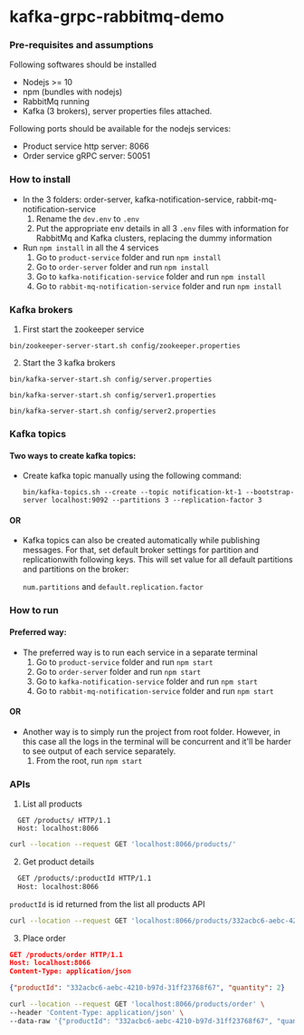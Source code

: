 # kafka-grpc-rabbitmq-demo

### **Pre-requisites and assumptions**
Following softwares should be installed
- Nodejs >= 10
- npm (bundles with nodejs)
- RabbitMq running
- Kafka (3 brokers), server properties files attached.

Following ports should be available for the nodejs services:
- Product service http server: 8066
- Order service gRPC server: 50051
### **How to install**
- In the 3 folders: order-server, kafka-notification-service, rabbit-mq-notification-service
  1. Rename the `dev.env` to `.env`
  2. Put the appropriate env details in all 3 `.env` files with information for RabbitMq and Kafka clusters, replacing the dummy information
- Run `npm install` in all the 4 services
  1. Go to `product-service` folder and run `npm install`
  2. Go to `order-server` folder and run `npm install`
  3. Go to `kafka-notification-service` folder and run `npm install`
  4. Go to `rabbit-mq-notification-service` folder and run `npm install`

### **Kafka brokers**
1. First start the zookeeper service

```bin/zookeeper-server-start.sh config/zookeeper.properties```

2. Start the 3 kafka brokers

```bin/kafka-server-start.sh config/server.properties```

```bin/kafka-server-start.sh config/server1.properties```

```bin/kafka-server-start.sh config/server2.properties```

### **Kafka topics**
#### Two ways to create kafka topics:
- Create kafka topic manually using the following command:

    ```bin/kafka-topics.sh --create --topic notification-kt-1 --bootstrap-server localhost:9092 --partitions 3 --replication-factor 3```
#### OR
- Kafka topics can also be created automatically while publishing messages. For that, set default broker settings for partition and replicationwith following keys. This will set value for all default partitions and partitions on the broker:

    `num.partitions` and `default.replication.factor`

### **How to run**
#### Preferred way:
- The preferred way is to run each service in a separate terminal
  1. Go to `product-service` folder and run `npm start`
  2. Go to `order-server` folder and run `npm start`
  3. Go to `kafka-notification-service` folder and run `npm start`
  4. Go to `rabbit-mq-notification-service` folder and run `npm start`

#### OR
- Another way is to simply run the project from root folder. However, in this case all the logs in the terminal will be concurrent and it'll be harder to see output of each service separately.
  1. From the root, run `npm start`

### **APIs**
1. List all products  
```
  GET /products/ HTTP/1.1
  Host: localhost:8066
```
```bash
curl --location --request GET 'localhost:8066/products/'
```  

2. Get product details

```bash
  GET /products/:productId HTTP/1.1
  Host: localhost:8066
```
`productId` is id returned from the list all products API
```bash
curl --location --request GET 'localhost:8066/products/332acbc6-aebc-4210-b97d-31ff23768f67'
```

3. Place order
```json
GET /products/order HTTP/1.1
Host: localhost:8066
Content-Type: application/json

{"productId": "332acbc6-aebc-4210-b97d-31ff23768f67", "quantity": 2}
```
```bash
curl --location --request GET 'localhost:8066/products/order' \
--header 'Content-Type: application/json' \
--data-raw '{"productId": "332acbc6-aebc-4210-b97d-31ff23768f67", "quantity": 2}'
```